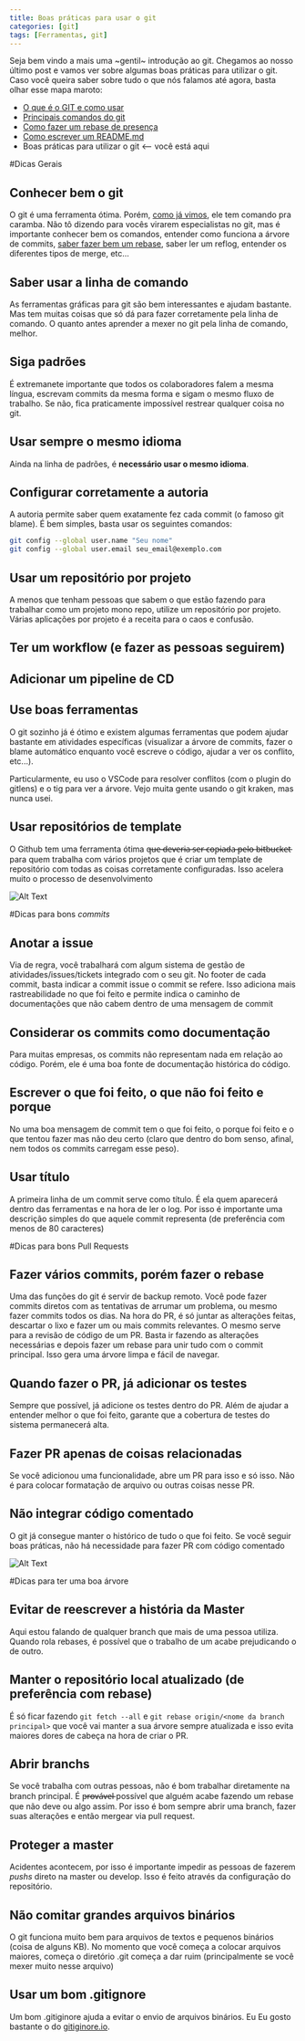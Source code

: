 ```yaml
---
title: Boas práticas para usar o git
categories: [git]
tags: [Ferramentas, git]
---
```


Seja bem vindo a mais uma ~gentil~ introdução ao git. Chegamos ao nosso último post e vamos ver sobre algumas boas práticas para utilizar o git. 
Caso você queira saber sobre tudo o que nós falamos até agora, basta olhar esse mapa maroto:

* [O que é o GIT e como usar](https://dev.to/lucasscharf/uma-gentil-introducao-ao-git-e-seus-comandos-2lf)
* [Principais comandos do git](https://dev.to/lucasscharf/alguns-dos-principais-comandos-do-git-3dhd)
* [Como fazer um rebase de presença](https://dev.to/lucasscharf/como-fazer-um-rebase-de-presenca-2jj7)
* [Como escrever um README.md](https://dev.to/lucasscharf/como-escrever-um-readme-md-26jj)
* Boas práticas para utilizar o git ⟵ você está aqui


#Dicas Gerais
## Conhecer bem o git
O git é uma ferramenta ótima. Porém, [como já vimos](https://dev.to/lucasscharf/alguns-dos-principais-comandos-do-git-3dhd), ele tem comando pra caramba. Não tô dizendo para vocês virarem especialistas no git, mas é importante conhecer bem os comandos, entender como funciona a árvore de commits, [saber fazer bem um rebase](https://dev.to/lucasscharf/como-fazer-um-rebase-de-presenca-2jj7), saber ler um reflog, entender os diferentes tipos de merge, etc...

## Saber usar a linha de comando
As ferramentas gráficas para git são bem interessantes e ajudam bastante. Mas tem muitas coisas que só dá para fazer corretamente pela linha de comando. O quanto antes aprender a mexer no git pela linha de comando, melhor.

## Siga padrões
É extremanete importante que todos os colaboradores falem a mesma língua, escrevam commits da mesma forma e sigam o mesmo fluxo de trabalho. Se não, fica praticamente impossível restrear qualquer coisa no git.

## Usar sempre o mesmo idioma
Ainda na linha de padrões, é **necessário usar o mesmo idioma**. 

## Configurar corretamente a autoria
A autoria permite saber quem exatamente fez cada commit (o famoso git blame). É bem simples, basta usar os seguintes comandos:

```bash
git config --global user.name "Seu nome"
git config --global user.email seu_email@exemplo.com
```

## Usar um repositório por projeto 
A menos que tenham pessoas que sabem o que estão fazendo para trabalhar como um projeto mono repo, utilize um repositório por projeto. Várias aplicações por projeto é a receita para o caos e confusão.

## Ter um workflow (e fazer as pessoas seguirem)
## Adicionar um pipeline de CD

## Use boas ferramentas
O git sozinho já é ótimo e existem algumas ferramentas que podem ajudar bastante em atividades específicas (visualizar a árvore de commits, fazer o blame automático enquanto você escreve o código, ajudar a ver os conflito, etc...).

Particularmente, eu uso o VSCode para resolver conflitos (com o plugin do gitlens) e o tig para ver a árvore. Vejo muita gente usando o git kraken, mas nunca usei.

## Usar repositórios de template
O Github tem uma ferramenta ótima q̶u̶e̶ ̶d̶e̶v̶e̶r̶i̶a̶ ̶s̶e̶r̶ ̶c̶o̶p̶i̶a̶d̶a̶ ̶p̶e̶l̶o̶ ̶b̶i̶t̶b̶u̶c̶k̶e̶t̶ para quem trabalha com vários projetos que é criar um template de repositório com todas as coisas corretamente configuradas. Isso acelera muito o processo de desenvolvimento

![Alt Text](https://dev-to-uploads.s3.amazonaws.com/i/t3zwaopl8esqams42upa.gif)

#Dicas para bons *commits*
## Anotar a issue
Via de regra, você trabalhará com algum sistema de gestão de atividades/issues/tickets integrado com o seu git. No footer de cada commit, basta indicar a commit issue o commit se refere. Isso adiciona mais rastreabilidade no que foi feito e permite indica o caminho de documentações que não cabem dentro de uma mensagem de commit 

## Considerar os commits como documentação
Para muitas empresas, os commits não representam nada em relação ao código. Porém, ele é uma boa fonte de documentação histórica do código. 

## Escrever o que foi feito, o que não foi feito e porque
No uma boa mensagem de commit tem o que foi feito, o porque foi feito e o que tentou fazer mas não deu certo (claro que dentro do bom senso, afinal, nem todos os commits carregam esse peso). 

## Usar título 
A primeira linha de um commit serve como título. É ela quem aparecerá dentro das ferramentas e na hora de ler o log. Por isso é importante uma descrição simples do que aquele commit representa (de preferência com menos de 80 caracteres)

#Dicas para bons Pull Requests
## Fazer vários commits, porém fazer o rebase
Uma das funções do git é servir de backup remoto. Você pode fazer commits diretos com as tentativas de arrumar um problema, ou mesmo fazer commits todos os dias. Na hora do PR, é só juntar as alterações feitas, descartar o lixo e fazer um ou mais commits relevantes. 
O mesmo serve para a revisão de código de um PR. Basta ir fazendo as alterações necessárias e depois fazer um rebase para unir tudo com o commit principal. Isso gera uma árvore limpa e fácil de navegar. 

## Quando fazer o PR, já adicionar os testes
Sempre que possível, já adicione os testes dentro do PR. Além de ajudar a entender melhor o que foi feito, garante que a cobertura de testes do sistema permanecerá alta. 

## Fazer PR apenas de coisas relacionadas
Se você adicionou uma funcionalidade, abre um PR para isso e só isso. Não é para colocar formatação de arquivo ou outras coisas nesse PR. 

## Não integrar código comentado
O git já consegue manter o histórico de tudo o que foi feito. Se você seguir boas práticas, não há necessidade para fazer PR com código comentado

![Alt Text](https://dev-to-uploads.s3.amazonaws.com/i/2rrs290hccdtdio4v4xz.jpg)

#Dicas para ter uma boa árvore
## Evitar de reescrever a história da Master 
Aqui estou falando de qualquer branch que mais de uma pessoa utiliza. Quando rola rebases, é possível que o trabalho de um acabe prejudicando o de outro. 

## Manter o repositório local atualizado (de preferência com rebase)
É só ficar fazendo ``git fetch --all`` e ``git rebase origin/<nome da branch principal>`` que você vai manter a sua árvore sempre atualizada e isso evita maiores dores de cabeça na hora de criar o PR.

## Abrir branchs
Se você trabalha com outras pessoas, não é bom trabalhar diretamente na branch principal. É p̶r̶o̶v̶á̶v̶e̶l̶ possível que alguém acabe fazendo um rebase que não deve ou algo assim. Por isso é bom sempre abrir uma branch, fazer suas alterações e então mergear via pull request.

## Proteger a master
Acidentes acontecem, por isso é importante impedir as pessoas de fazerem *pushs* direto na master ou develop. Isso é feito através da configuração do repositório. 

## Não comitar grandes arquivos binários
O git funciona muito bem para arquivos de textos e pequenos binários (coisa de alguns KB). No momento que você começa a colocar arquivos maiores, começa o diretório .git começa a dar ruim (principalmente se você mexer muito nesse arquivo)

## Usar um bom .gitignore
Um bom .gitiginore ajuda a evitar o envio de arquivos binários. Eu Eu gosto bastante o do [gitiginore.io](https://www.toptal.com/developers/gitignore).